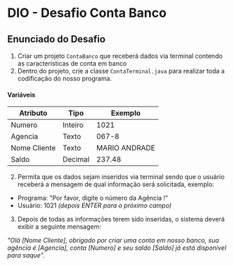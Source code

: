# DIO - Desafio Conta Banco

## Enunciado do Desafio


1. Criar um projeto `ContaBanco` que receberá dados via terminal contendo as características de conta em banco
2. Dentro do projeto, crie a classe `ContaTerminal.java` para realizar toda a codificação do nosso programa.

#### Variáveis

| Atributo     | Tipo    | Exemplo       |
|--------------|---------|---------------|
| Numero       | Inteiro | 1021          |
| Agencia      | Texto   | 067-8         |
| Nome Cliente | Texto   | MARIO ANDRADE |
| Saldo        | Decimal | 237.48        |

2. Permita que os dados sejam inseridos via terminal sendo que o usuário receberá a mensagem de qual informação será solicitada, exemplo:

* Programa: "Por favor, digite o número da Agência !"
* Usuário: 1021 *(depois ENTER para o próximo campo)*

3. Depois de todas as informações terem sido inseridas, o sistema deverá exibir a seguinte mensagem:

*"Olá [Nome Cliente], obrigado por criar uma conta em nosso banco, sua agência é [Agencia], conta [Numero] e seu saldo [Saldo] já está disponível para saque".*
